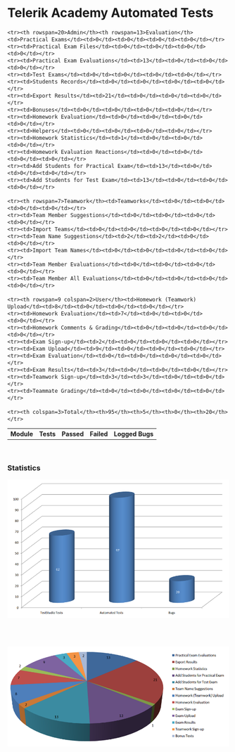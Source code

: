 Telerik Academy Automated Tests
===============================

<table>
    <tr><th colspan=3>Module</th><th>Tests</th><th>Passed</th><th>Failed</th><th>Logged Bugs</th></tr>
    
    <tr><th rowspan=20>Admin</th><th rowspan=13>Evaluation</th><td>Practical Exams</td><td>0</td><td>0</td><td>0</td><td>0</td></tr>
    <tr><td>Practical Exam Files</td><td>0</td><td>0</td><td>0</td><td>0</td></tr>
    <tr><td>Practical Exam Evaluations</td><td>13</td><td>0</td><td>0</td><td>0</td></tr>
    <tr><td>Test Exams</td><td>0</td><td>0</td><td>0</td><td>0</td></tr>
    <tr><td>Students Records</td><td>0</td><td>0</td><td>0</td><td>0</td></tr>
    <tr><td>Export Results</td><td>21</td><td>0</td><td>0</td><td>0</td></tr>
    <tr><td>Bonuses</td><td>0</td><td>0</td><td>0</td><td>0</td></tr>
    <tr><td>Homework Evaluation</td><td>0</td><td>0</td><td>0</td><td>0</td></tr>
    <tr><td>Helpers</td><td>0</td><td>0</td><td>0</td><td>0</td></tr>
    <tr><td>Homework Statistics</td><td>1</td><td>0</td><td>0</td><td>0</td></tr>
    <tr><td>Homework Evaluation Reactions</td><td>0</td><td>0</td><td>0</td><td>0</td></tr>
    <tr><td>Add Students for Practical Exam</td><td>13</td><td>0</td><td>0</td><td>0</td></tr>
    <tr><td>Add Students for Test Exam</td><td>13</td><td>0</td><td>0</td><td>0</td></tr>
    
    <tr><th rowspan=7>Teamwork</th><td>Teamworks</td><td>0</td><td>0</td><td>0</td><td>0</td></tr>
    <tr><td>Team Member Suggestions</td><td>0</td><td>0</td><td>0</td><td>0</td></tr>
    <tr><td>Import Teams</td><td>0</td><td>0</td><td>0</td><td>0</td></tr>
    <tr><td>Team Name Suggestions</td><td>2</td><td>2</td><td>0</td><td>0</td></tr>
    <tr><td>Import Team Names</td><td>0</td><td>0</td><td>0</td><td>0</td></tr>
    <tr><td>Team Member Evaluations</td><td>0</td><td>0</td><td>0</td><td>0</td></tr>
    <tr><td>Team Member All Evaluations</td><td>0</td><td>0</td><td>0</td><td>0</td></tr>
   
    <tr><th rowspan=9 colspan=2>User</th><td>Homework (Teamwork) Upload</td><td>8</td><td>0</td><td>0</td><td>0</td></tr>
    <tr><td>Homework Evaluation</td><td>7</td><td>0</td><td>0</td><td>0</td></tr>
    <tr><td>Homework Comments & Grading</td><td>0</td><td>0</td><td>0</td><td>0</td></tr>
    <tr><td>Exam Sign-up</td><td>2</td><td>0</td><td>0</td><td>0</td></tr>
    <tr><td>Exam Upload</td><td>9</td><td>0</td><td>0</td><td>0</td></tr>
    <tr><td>Exam Evaluation</td><td>0</td><td>0</td><td>0</td><td>0</td></tr>
    <tr><td>Exam Results</td><td>3</td><td>0</td><td>0</td><td>0</td></tr>
    <tr><td>Teamwork Sign-up</td><td>3</td><td>3</td><td>0</td><td>0</td></tr>
    <tr><td>Teammate Grading</td><td>0</td><td>0</td><td>0</td><td>0</td></tr>

    <tr><th colspan=3>Total</th><th>95</th><th>5</th><th>0</th><th>20</th></tr>
</table>

<br/>

### Statistics

<p align="center"><img src="https://raw.githubusercontent.com/QATeamApple/Documents/master/Statistics/Bars.png" width="700" /></p>

<br/><br/>

<p align="center"><img src="https://raw.githubusercontent.com/QATeamApple/Documents/master/Statistics/Pie.png" width="700" /></p>
